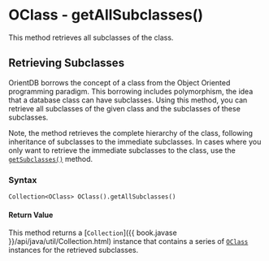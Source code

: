 
# OClass - getAllSubclasses()

This method retrieves all subclasses of the class.

## Retrieving Subclasses

OrientDB borrows the concept of a class from the Object Oriented programming paradigm.  This borrowing includes polymorphism, the idea that a database class can have subclasses.  Using this method, you can retrieve all subclasses of the given class and the subclasses of these subclasses.

Note, the method retrieves the complete hierarchy of the class, following inheritance of subclasses to the immediate subclasses.  In cases where you only want to retrieve the immediate subclasses to the class, use the [`getSubclasses()`](getSubclasses.md) method.

### Syntax

```
Collection<OClass> OClass().getAllSubclasses()
```

#### Return Value

This method returns a [`Collection`]({{ book.javase }}/api/java/util/Collection.html) instance that contains a series of [`OClass`](../OClass.md) instances for the retrieved subclasses. 


